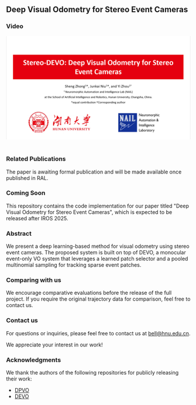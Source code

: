 ## Deep Visual Odometry for Stereo Event Cameras

### **Video**

[![IMAGE ALT TEXT HERE](video_pic.png)](https://youtu.be/7UykRsmk3Zc) &nbsp;&nbsp;

### **Related Publications**

The paper is awaiting formal publication and will be made available once published in RAL.

### Coming Soon

This repository contains the code implementation for our paper titled "Deep Visual Odometry for Stereo Event Cameras", which is expected to be released after IROS 2025.

### Abstract

We present a deep learning-based method for visual odometry using stereo event cameras. The proposed system is built on top of DEVO, a monocular event-only VO system that leverages a learned patch selector and a pooled multinomial sampling for tracking sparse event patches.

### Comparing with us

We encourage comparative evaluations before the release of the full project. If you require the original trajectory data for comparison, feel free to contact us.

### Contact us

For questions or inquiries, please feel free to contact us at bell@hnu.edu.cn.

We appreciate your interest in our work!

### Acknowledgments

We thank the authors of the following repositories for publicly releasing their work:

- [DPVO](https://github.com/princeton-vl/DPVO)
- [DEVO](https://github.com/tum-vision/DEVO)
